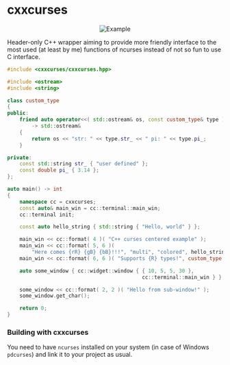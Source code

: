 # cxxcurses

<p align="center">
  <img src="https://raw.githubusercontent.com/hjaremko/cxxcurses/master/sample/sample.png" alt="Example"/>
</p>

Header-only C++ wrapper aiming to provide more friendly interface
to the most used (at least by me) functions of ncurses instead of not so fun to use C interface.

```cpp
#include <cxxcurses/cxxcurses.hpp>

#include <ostream>
#include <string>

class custom_type
{
public:
    friend auto operator<<( std::ostream& os, const custom_type& type )
        -> std::ostream&
    {
        return os << "str: " << type.str_ << " pi: " << type.pi_;
    }

private:
    const std::string str_ { "user defined" };
    const double pi_ { 3.14 };
};

auto main() -> int
{
    namespace cc = cxxcurses;
    const auto& main_win = cc::terminal::main_win;
    cc::terminal init;

    const auto hello_string { std::string { "Hello, world" } };

    main_win << cc::format( 4 )( "C++ curses centered example" );
    main_win << cc::format( 5, 6 )(
        "Here comes {rR} {gB} {bB}!!!", "multi", "colored", hello_string );
    main_win << cc::format( 6, 6 )( "Supports {R} types!", custom_type {} );

    auto some_window { cc::widget::window { { 10, 5, 5, 30 },
                                            cc::terminal::main_win } };

    some_window << cc::format( 2, 2 )( "Hello from sub-window!" );
    some_window.get_char();

    return 0;
}
```


### Building with cxxcurses

You need to have `ncurses` installed on your system (in case of Windows `pdcurses`) and link it to your project as usual.
